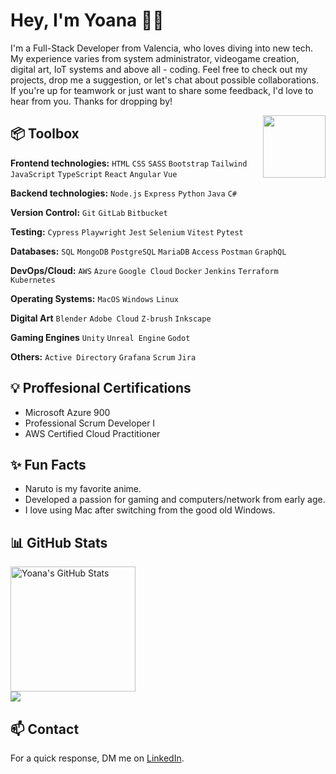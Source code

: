 # Hey, I'm Yoana 👋🏽

I'm a Full-Stack Developer from Valencia, who loves diving into new tech. My experience varies from system administrator, videogame creation, digital art, IoT systems and above all - coding. Feel free to check out my projects, drop me a suggestion, or let's chat about possible collaborations. If you're up for teamwork or just want to share some feedback, I'd love to hear from you. Thanks for dropping by!

<img align='right' src='https://user-images.githubusercontent.com/5713670/87202985-820dcb80-c2b6-11ea-9f56-7ec461c497c3.gif' width='100"'>

## 📦 Toolbox
**Frontend technologies:** `HTML` `CSS` `SASS` `Bootstrap` `Tailwind` `JavaScript` `TypeScript` `React` `Angular` `Vue`
 
**Backend technologies:** `Node.js` `Express` `Python` `Java` `C#`

**Version Control:** `Git` `GitLab` `Bitbucket`

**Testing:** `Cypress` `Playwright` `Jest` `Selenium` `Vitest` `Pytest` 

**Databases:** `SQL` `MongoDB` `PostgreSQL` `MariaDB` `Access` `Postman` `GraphQL`

**DevOps/Cloud:** `AWS` `Azure` `Google Cloud` `Docker` `Jenkins` `Terraform` `Kubernetes`

**Operating Systems:** `MacOS` `Windows` `Linux`

**Digital Art** `Blender` `Adobe Cloud` `Z-brush` `Inkscape`

**Gaming Engines** `Unity` `Unreal Engine` `Godot`

**Others:** `Active Directory` `Grafana` `Scrum` `Jira`

## 💡 Proffesional Certifications
- Microsoft Azure 900
- Professional Scrum Developer I
- AWS Certified Cloud Practitioner

## ✨ Fun Facts
- Naruto is my favorite anime.
- Developed a passion for gaming and computers/network from early age.
- I love using Mac after switching from the good old Windows.


## 📊 GitHub Stats

<div>
   <img src="https://github-readme-stats.vercel.app/api?username=yoanastamenova&show_icons=true&theme=tokyonight&&bg_color=00000000&hide_border=false&rank_icon=github&" alt="Yoana's GitHub Stats" height=200 />
 <br>
   <img src = "https://github-readme-stats.vercel.app/api/top-langs/?username=yoanastamenova&langs_count=10&layout=compact&theme=tokyonight&include_all_commits=true&line_height=27">
</div>

## 📫 Contact
For a quick response, DM me on [LinkedIn](https://www.linkedin.com/in/yoanastamenova/). 
